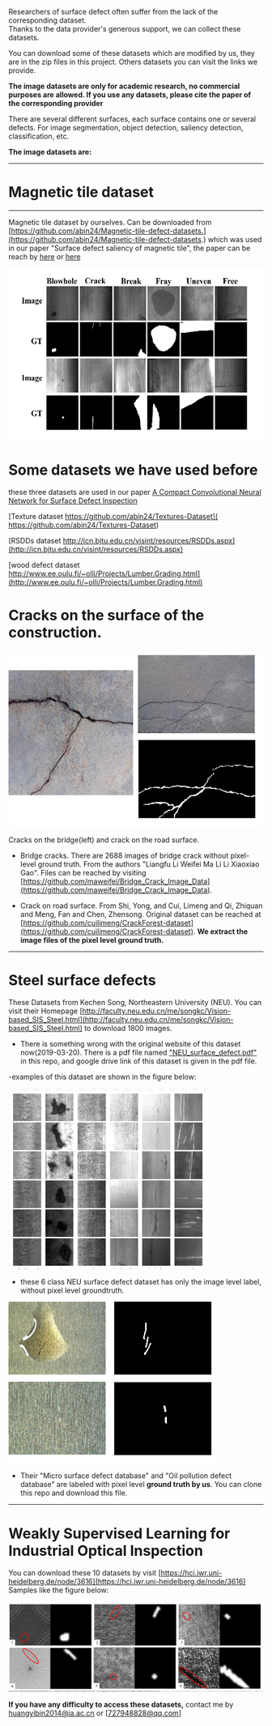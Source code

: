 Researchers of surface defect often suffer from the lack of the corresponding dataset.  
Thanks to the data provider's generous support, we can collect these datasets. 

You can download some of these datasets which are modified by us, they are in the zip files in this project. Others datasets you can visit the links we provide.

**The image datasets are only for academic research, no commercial purposes are allowed. If you use any datasets, please cite the paper of the corresponding  provider**

There are several different surfaces, each surface contains one or several defects. For image segmentation, object detection, saliency detection, classification, etc.

**The image datasets are:**


----------

# Magnetic tile dataset #
----
Magnetic tile dataset by ourselves. Can be downloaded from [https://github.com/abin24/Magnetic-tile-defect-datasets.](https://github.com/abin24/Magnetic-tile-defect-datasets.)  which was used in our paper "Surface defect saliency of magnetic tile", the paper can be reach by [here](https://link.springer.com/article/10.1007/s00371-018-1588-5) or [here](https://ieeexplore.ieee.org/document/8560423)

![](MT.png)




# Some datasets we have used before # 
these three datasets are used in our paper [A Compact Convolutional Neural Network for Surface Defect Inspection](https://www.mdpi.com/1424-8220/20/7/1974)

[Texture dataset  https://github.com/abin24/Textures-Dataset]( https://github.com/abin24/Textures-Dataset)

[RSDDs dataset  http://icn.bjtu.edu.cn/visint/resources/RSDDs.aspx](http://icn.bjtu.edu.cn/visint/resources/RSDDs.aspx)

[wood defect dataset http://www.ee.oulu.fi/~olli/Projects/Lumber.Grading.html](http://www.ee.oulu.fi/~olli/Projects/Lumber.Grading.html)

 

# Cracks on the surface of the construction. #


![](cracks.png)


Cracks on the bridge(left) and crack on the road surface.



-  Bridge cracks. There are 2688 images of bridge crack without pixel-level ground truth. From the authors "Liangfu Li Weifei Ma  Li Li Xiaoxiao Gao".  Files can be reached by visiting [https://github.com/maweifei/Bridge_Crack_Image_Data](https://github.com/maweifei/Bridge_Crack_Image_Data).

-  Crack on road surface. From Shi, Yong, and Cui, Limeng and Qi, Zhiquan and Meng, Fan and Chen, Zhensong. Original dataset can be reached at [https://github.com/cuilimeng/CrackForest-dataset](https://github.com/cuilimeng/CrackForest-dataset). **We extract the image files of the pixel level ground truth.**

-----------

# Steel surface defects #

These Datasets from Kechen Song, Northeastern University (NEU). You can visit their Homepage [http://faculty.neu.edu.cn/me/songkc/Vision-based_SIS_Steel.html](http://faculty.neu.edu.cn/me/songkc/Vision-based_SIS_Steel.html) to download 1800 images.

- There is something wrong with the original website of this dataset now(2019-03-20). There is a pdf file named ["NEU_surface_defect.pdf"](https://github.com/abin24/Surface-Inspection-defect-detection-dataset/blob/master/NEU_surface_defect_database.pdf) in this repo, and google drive link of this dataset is given in the pdf file.

-examples of this dataset are shown in the figure below:

![](NEU1.png)



- these 6 class NEU surface defect dataset has only the image level label, without pixel level groundtruth.
 

![](NEU2.png)



- Their "Micro surface defect database" and "Oil pollution defect database" are labeled with pixel level **ground truth by us**. You can clone this repo and download this file.

-------
# Weakly Supervised Learning for Industrial Optical Inspection #
You can download these 10 datasets by visit [https://hci.iwr.uni-heidelberg.de/node/3616](https://hci.iwr.uni-heidelberg.de/node/3616)
Samples like the figure below:

![](DAGM.png)


  
	
 **If you have any difficulty to access these datasets,** contact me by [huangyibin2014@ia.ac.cn](huangyibin2014@ia.ac.cn) or [727948828@qq.com]




